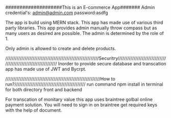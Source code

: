 
####################This is an E-commerce App#######
Admin credential's:
admin@admin.com 
password:asdfg



The app is build using MERN stack.
This app has made use of various third party libraries.
This app provides admin manually throw compass but as many users as desired are possible.
The admin is determined by the role of 1.

Only admin is allowed to create and delete products. 

//////////////////////////////////////////////////////////Securitry//////////////////////////////////////////////////////////////
Inorder to provide secure database and transcation app has made  use of JWT and Bycrpt.


///////////////////////////////////////////////////////////How to run?////////////////////////////////////////////
run command npm install in terminal for both directory front and backend

For transcation of monitary value this app uses braintree golbal online payment solution.
You will need to sign in on braintree get required keys with the help of document.

